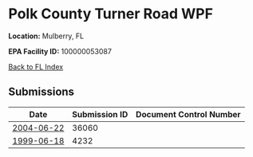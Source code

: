 # Polk County Turner Road WPF

**Location:** Mulberry, FL

**EPA Facility ID:** 100000053087

[Back to FL Index](../../index.md)

## Submissions

| Date | Submission ID | Document Control Number |
|------|--------------|-------------------------|
| [2004-06-22](submissions/36060.md) | 36060 |  |
| [1999-06-18](submissions/4232.md) | 4232 |  |
